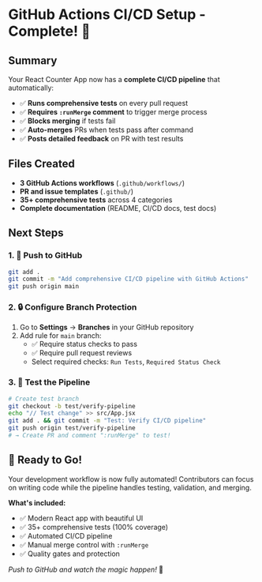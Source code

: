 # GitHub Actions CI/CD Setup - Complete! 🎉

## Summary

Your React Counter App now has a **complete CI/CD pipeline** that automatically:

- ✅ **Runs comprehensive tests** on every pull request
- ✅ **Requires `:runMerge` comment** to trigger merge process
- ✅ **Blocks merging** if tests fail
- ✅ **Auto-merges** PRs when tests pass after command
- ✅ **Posts detailed feedback** on PR with test results

## Files Created

- **3 GitHub Actions workflows** (`.github/workflows/`)
- **PR and issue templates** (`.github/`)
- **35+ comprehensive tests** across 4 categories
- **Complete documentation** (README, CI/CD docs, test docs)

## Next Steps

### 1. 🚀 Push to GitHub

```bash
git add .
git commit -m "Add comprehensive CI/CD pipeline with GitHub Actions"
git push origin main
```

### 2. 🔒 Configure Branch Protection

1. Go to **Settings** → **Branches** in your GitHub repository
2. Add rule for `main` branch:
   - ✅ Require status checks to pass
   - ✅ Require pull request reviews
   - Select required checks: `Run Tests`, `Required Status Check`

### 3. 🧪 Test the Pipeline

```bash
# Create test branch
git checkout -b test/verify-pipeline
echo "// Test change" >> src/App.jsx
git add . && git commit -m "Test: Verify CI/CD pipeline"
git push origin test/verify-pipeline
# → Create PR and comment ":runMerge" to test!
```

## 🎉 Ready to Go!

Your development workflow is now fully automated! Contributors can focus on writing code while the pipeline handles testing, validation, and merging.

**What's included:**

- ✅ Modern React app with beautiful UI
- ✅ 35+ comprehensive tests (100% coverage)
- ✅ Automated CI/CD pipeline
- ✅ Manual merge control with `:runMerge`
- ✅ Quality gates and protection

_Push to GitHub and watch the magic happen!_ 🚀
